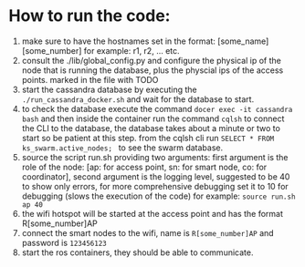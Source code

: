 # How to run the code:
1. make sure to have the hostnames set in the format: [some_name][some_number] for example: r1, r2, ... etc.
2. consult the ./lib/global_config.py and configure the physical ip of the node that is running the database, plus the physcial ips of the access points. marked in the file with TODO
3. start the cassandra database by executing the ```./run_cassandra_docker.sh``` and wait for the database to start.
4. to check the database execute the command ```docer exec -it cassandra bash``` and then inside the container run the command ```cqlsh``` to connect the CLI to the database, the database takes about a minute or two to start so be patient at this step. from the cqlsh cli run ```SELECT * FROM ks_swarm.active_nodes; ``` to see the swarm database.
5. source the script run.sh providing two arguments: first argument is the role of the node: [ap: for access point, sn: for smart node, co: for coordinator], second argument is the logging level, suggested to be 40 to show only errors, for more comprehensive debugging set it to 10 for debugging (slows the execution of the code) for example: ```source run.sh ap 40```
6. the wifi hotspot will be started at the access point and has the format R[some_number]AP
7. connect the smart nodes to the wifi, name is ```R[some_number]AP``` and password is ```123456123```
8. start the ros containers, they should be able to communicate.